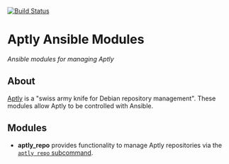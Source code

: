 [![Build Status](https://travis-ci.org/wtsi-hgi/ansible-aptly-modules.svg)](https://travis-ci.org/wtsi-hgi/ansible-aptly-modules)

# Aptly Ansible Modules
_Ansible modules for managing Aptly_

## About
[Aptly](https://www.aptly.info/) is a "swiss army knife for Debian repository management". These modules allow Aptly to
be controlled with Ansible.

## Modules
- __aptly_repo__ provides functionality to manage Aptly repositories via the [`aptly repo` subcommand](https://www.aptly.info/doc/aptly/repo/).
